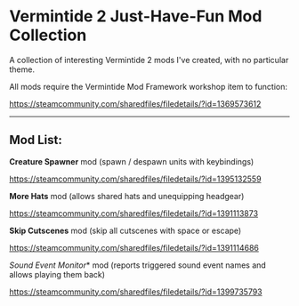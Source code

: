 # Vermintide 2 Just-Have-Fun Mod Collection
A collection of interesting Vermintide 2 mods I've created, with no particular theme. 

All mods require the Vermintide Mod Framework workshop item to function:

https://steamcommunity.com/sharedfiles/filedetails/?id=1369573612

----------------------------------------------------------------
Mod List:
----------------------------------------------------------------

**Creature Spawner** mod (spawn / despawn units with keybindings)

https://steamcommunity.com/sharedfiles/filedetails/?id=1395132559

**More Hats** mod (allows shared hats and unequipping headgear)

https://steamcommunity.com/sharedfiles/filedetails/?id=1391113873

**Skip Cutscenes** mod (skip all cutscenes with space or escape)

https://steamcommunity.com/sharedfiles/filedetails/?id=1391114686

*Sound Event Monitor** mod (reports triggered sound event names and allows playing them back)

https://steamcommunity.com/sharedfiles/filedetails/?id=1399735793